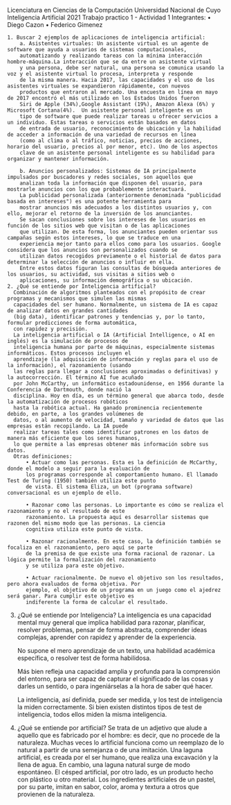 Licenciatura en Ciencias de la Computación
Universidad Nacional de Cuyo
Inteligencia Artificial 2021
Trabajo practico 1 - Actividad 1
Integrantes: 
    • Diego Cazon
    • Federico Gimenez

    1. Buscar 2 ejemplos de aplicaciones de inteligencia artificial:
        a. Asistentes virtuales: Un asistente virtual es un agente de software que ayuda a usuarios de sistemas computacionales,
        automatizando y realizando tareas con la mínima interacción hombre-máquina.La interacción que se da entre un asistente virtual
        y una persona, debe ser natural, una persona se comunica usando la voz y el asistente virtual lo procesa, interpreta y responde
        de la misma manera. Hacia 2017, las capacidades y el uso de los asistentes virtuales se expandieron rápidamente, con nuevos 
        productos que entraron al mercado. Una encuesta en línea en mayo de 2017 encontró el más utilizado en los Estados Unidos fueron
        Siri de Apple (34%),Google Assistant (19%), Amazon Alexa (6%) y Microsoft Cortana(4%).  Un asistente personal inteligente es un 
        tipo de software que puede realizar tareas u ofrecer servicios a un individuo. Estas tareas o servicios están basados en datos 
        de entrada de usuario, reconocimiento de ubicación y la habilidad de acceder a información de una variedad de recursos en línea
        (como al clima o al tráfico, noticias, precios de acciones, horario del usuario, precios al por menor, etc). Uno de los aspectos
        clave de un asistente personal inteligente es su habilidad para organizar y mantener información.

        b. Anuncios personalizados: Sistemas de IA principalmente impulsados por buscadores y redes sociales, son aquellos que 
        analizan toda la información que disponen del usuario, para mostrarle anuncios con los que probablemente interactuará.
        La publicidad personalizada (anteriormente denominada "publicidad basada en intereses") es una potente herramienta para 
        mostrar anuncios más adecuados a los distintos usuarios y, con ello, mejorar el retorno de la inversión de los anunciantes.
        Se sacan conclusiones sobre los intereses de los usuarios en función de los sitios web que visitan o de las aplicaciones 
        que utilizan. De esta forma, los anunciantes pueden orientar sus campañas según estos intereses, lo que se traduce en una
        experiencia mejor tanto para ellos como para los usuarios. Google considera que los anuncios son personalizados cuando se 
        utilizan datos recogidos previamente o el historial de datos para determinar la selección de anuncios o influir en ella. 
        Entre estos datos figuran las consultas de búsqueda anteriores de los usuarios, su actividad, sus visitas a sitios web o 
        aplicaciones, su información demográfica o su ubicación.
    2. ¿Qué se entiende por Inteligencia artificial?
      Combinación de algoritmos planteados con el propósito de crear programas y mecanismos que simulen las mismas 
      capacidades del ser humano. Normalmente, un sistema de IA es capaz de analizar datos en grandes cantidades 
      (big data), identificar patrones y tendencias y, por lo tanto, formular predicciones de forma automática,
      con rapidez y precisión.
      La inteligencia artificial o IA (Artificial Intelligence, o AI en inglés) es la simulación de procesos de 
      inteligencia humana por parte de máquinas, especialmente sistemas informáticos. Estos procesos incluyen el
      aprendizaje (la adquisición de información y reglas para el uso de la información), el razonamiento (usando
      las reglas para llegar a conclusiones aproximadas o definitivas) y la autocorrección. El término AI fue acuñado 
      por John McCarthy, un informático estadounidense, en 1956 durante la Conferencia de Dartmouth, donde nació la 
      disciplina. Hoy en día, es un término general que abarca todo, desde la automatización de procesos robóticos 
      hasta la robótica actual. Ha ganado prominencia recientemente debido, en parte, a los grandes volúmenes de 
      datos, o al aumento de velocidad, tamaño y variedad de datos que las empresas están recopilando. La IA puede 
      realizar tareas tales como identificar patrones en los datos de manera más eficiente que los seres humanos, 
      lo que permite a las empresas obtener más información sobre sus datos.
      Otras definiciones:
          • Actuar como las personas. Esta es la definición de McCarthy, donde el modelo a seguir para la evaluación de 
          los programas corresponde al comportamiento humano. El llamado Test de Turing (1950) también utiliza este punto
          de vista. El sistema Eliza, un bot (programa software) conversacional es un ejemplo de ello.

          • Razonar como las personas. Lo importante es cómo se realiza el razonamiento y no el resultado de este
          razonamiento. La propuesta aquí es desarrollar sistemas que razonen del mismo modo que las personas. La ciencia
          cognitiva utiliza este punto de vista.

          • Razonar racionalmente. En este caso, la definición también se focaliza en el razonamiento, pero aquí se parte
          de la premisa de que existe una forma racional de razonar. La lógica permite la formalización del razonamiento 
          y se utiliza para este objetivo.

          • Actuar racionalmente. De nuevo el objetivo son los resultados, pero ahora evaluados de forma objetiva. Por 
          ejemplo, el objetivo de un programa en un juego como el ajedrez será ganar. Para cumplir este objetivo es 
          indiferente la forma de calcular el resultado.
   3. ¿Qué se entiende por Inteligencia?
      La inteligencia es una capacidad mental muy general que implica habilidad para razonar, planificar, resolver problemas, 
      pensar de forma abstracta, comprender ideas complejas, aprender con rapidez y aprender de la experiencia.

      No supone el mero aprendizaje de un texto, una habilidad académica específica, o resolver test de forma habilidosa.

      Más bien refleja una capacidad amplia y profunda para la comprensión del entorno, para ser capaz de capturar el significado
      de las cosas y darles un sentido, o para ingeniárselas a la hora de saber qué hacer.

      La inteligencia, así definida, puede ser medida, y los test de inteligencia la miden correctamente. Si bien existen distintos
      tipos de test de inteligencia, todos ellos miden la misma inteligencia.
   4. ¿Qué se entiende por artificial? 
      Se trata de un adjetivo que alude a aquello que es fabricado por el hombre: es decir, que no procede de la naturaleza. Muchas 
      veces lo artificial funciona como un reemplazo de lo natural a partir de una semejanza o de una imitación. Una laguna artificial,
      es creada por el ser humano, que realiza una excavación y la llena de agua. En cambio, una laguna natural surge de modo espontáneo.
      El césped artificial, por otro lado, es un producto hecho con plástico u otro material. Los ingredientes artificiales de un pastel,
      por su parte, imitan en sabor, color, aroma y textura a otros que provienen de la naturaleza.


